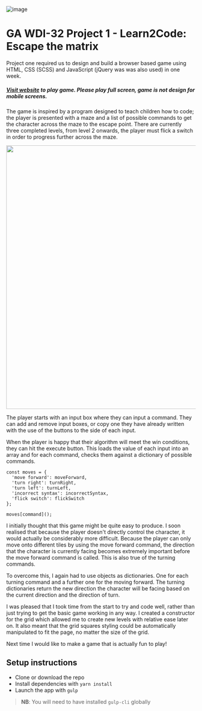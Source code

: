 ![image](https://ga-dash.s3.amazonaws.com/production/assets/logo-9f88ae6c9c3871690e33280fcf557f33.png)
# GA WDI-32 Project 1 - Learn2Code: Escape the matrix
Project one required us to design and build a browser based game using HTML, CSS (SCSS) and JavaScript (jQuery was was also used) in one week.

##### [Visit website](https://l2c-escape.herokuapp.com/) to play game. Please play full screen, game is not design for mobile screens.

The game is inspired by a program designed to teach children how to code; the player is presented with a maze and a list of possible commands to get the character across the maze to the escape point. There are currently three completed levels, from level 2 onwards, the player must flick a switch in order to progress further across the maze.

<p align="center"><img src="https://imgur.com/a/on53R" width="700"></p>

The player starts with an input box where they can input a command. They can add and remove input boxes, or copy one they have already written with the use of the buttons to the side of each input.

When the player is happy that their algorithm will meet the win conditions, they can hit the execute button. This loads the value of each input into an array and for each command, checks them against a dictionary of possible commands.

```
const moves = {
  'move forward': moveForward,
  'turn right': turnRight,
  'turn left': turnLeft,
  'incorrect syntax': incorrectSyntax,
  'flick switch': flickSwitch
};

moves[command]();
```

I initially thought that this game might be quite easy to produce. I soon realised that because the player doesn't directly control the character, it would actually be considerably more difficult. Because the player can only move onto different tiles by using the move forward command, the direction that the character is currently facing becomes extremely important before the move forward command is called. This is also true of the turning commands.

To overcome this, I again had to use objects as dictionaries. One for each turning command and a further one for the moving forward. The turning dictionaries return the new direction the character will be facing based on the current direction and the direction of turn.

I was pleased that I took time from the start to try and code well, rather than just trying to get the basic game working in any way. I created a constructor for the grid which allowed me to create new levels with relative ease later on. It also meant that the grid squares styling could be automatically manipulated to fit the page, no matter the size of the grid.

Next time I would like to make a game that is actually fun to play!

## Setup instructions

- Clone or download the repo
- Install dependencies with `yarn install`
- Launch the app with `gulp`

>**NB**: You will need to have installed `gulp-cli` globally
